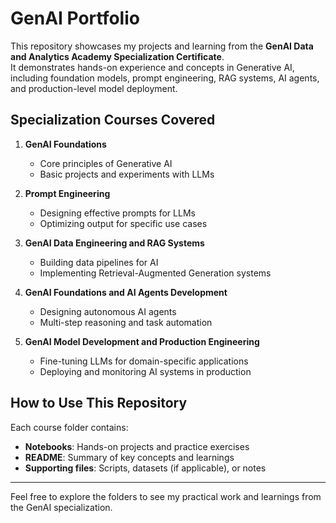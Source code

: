 # GenAI Portfolio

This repository showcases my projects and learning from the **GenAI Data and Analytics Academy Specialization Certificate**.  
It demonstrates hands-on experience and concepts in Generative AI, including foundation models, prompt engineering, RAG systems, AI agents, and production-level model deployment.

## Specialization Courses Covered

1. **GenAI Foundations**  
   - Core principles of Generative AI  
   - Basic projects and experiments with LLMs

2. **Prompt Engineering**  
   - Designing effective prompts for LLMs  
   - Optimizing output for specific use cases

3. **GenAI Data Engineering and RAG Systems**  
   - Building data pipelines for AI  
   - Implementing Retrieval-Augmented Generation systems

4. **GenAI Foundations and AI Agents Development**  
   - Designing autonomous AI agents  
   - Multi-step reasoning and task automation

5. **GenAI Model Development and Production Engineering**  
   - Fine-tuning LLMs for domain-specific applications  
   - Deploying and monitoring AI systems in production

## How to Use This Repository

Each course folder contains:
- **Notebooks**: Hands-on projects and practice exercises
- **README**: Summary of key concepts and learnings
- **Supporting files**: Scripts, datasets (if applicable), or notes

---

Feel free to explore the folders to see my practical work and learnings from the GenAI specialization.
